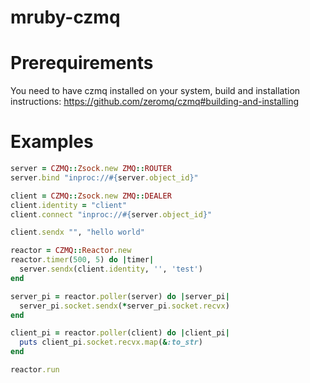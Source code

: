 ﻿# mruby-czmq

Prerequirements
===============
You need to have czmq installed on your system, build and installation instructions: https://github.com/zeromq/czmq#building-and-installing

Examples
========

```ruby
server = CZMQ::Zsock.new ZMQ::ROUTER
server.bind "inproc://#{server.object_id}"

client = CZMQ::Zsock.new ZMQ::DEALER
client.identity = "client"
client.connect "inproc://#{server.object_id}"

client.sendx "", "hello world"

reactor = CZMQ::Reactor.new
reactor.timer(500, 5) do |timer|
  server.sendx(client.identity, '', 'test')
end

server_pi = reactor.poller(server) do |server_pi|
  server_pi.socket.sendx(*server_pi.socket.recvx)
end

client_pi = reactor.poller(client) do |client_pi|
  puts client_pi.socket.recvx.map(&:to_str)
end

reactor.run

```
